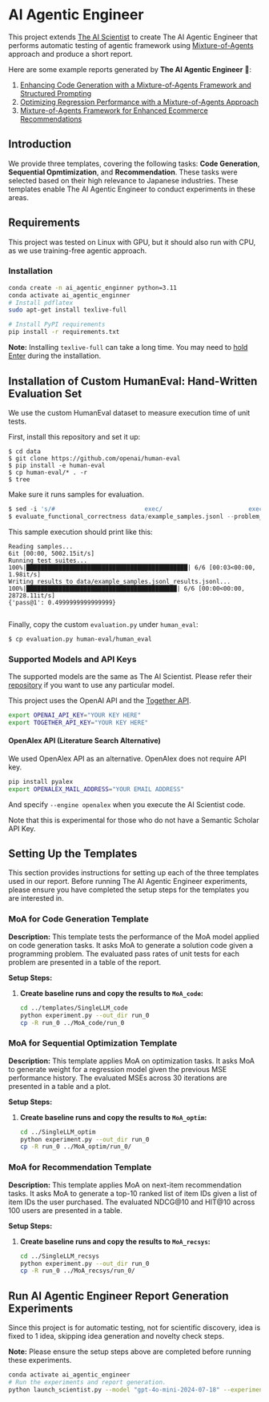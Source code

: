 # AI Agentic Engineer

This project extends [The AI Scientist](https://github.com/SakanaAI/AI-Scientist) to create The AI Agentic Engineer that performs automatic testing of agentic framework using [Mixture-of-Agents](https://github.com/togethercomputer/MoA) approach and produce a short report.

Here are some example reports generated by **The AI Agentic Engineer** 📝:

1. [Enhancing Code Generation with a Mixture-of-Agents Framework and Structured Prompting](https://drive.google.com/file/d/18KiBk6UvHKQB0zuAlPqVaOtvgtLsRBb1/view?usp=drive_link)
2. [Optimizing Regression Performance with a Mixture-of-Agents Approach](https://drive.google.com/file/d/1RawCCvQFMxAmdyf35Wv2-_WzoapmIO5q/view?usp=sharing)
3. [Mixture-of-Agents Framework for Enhanced Ecommerce Recommendations](https://drive.google.com/file/d/1Qre1WaO0cWjQlsEk2ioYIFcIeEpj7MaU/view?usp=sharing)

## Introduction

We provide three templates, covering the following tasks: **Code Generation**, **Sequential Opmtimization**, and **Recommendation**. 
These tasks were selected based on their high relevance to Japanese industries.
These templates enable The AI Agentic Engineer to conduct experiments in these areas.

## Requirements

This project was tested on Linux with GPU, but it should also run with CPU, as we use training-free agentic approach.

### Installation

```bash
conda create -n ai_agentic_enginner python=3.11
conda activate ai_agentic_enginner
# Install pdflatex
sudo apt-get install texlive-full

# Install PyPI requirements
pip install -r requirements.txt
```

**Note:** Installing `texlive-full` can take a long time. You may need to [hold Enter](https://askubuntu.com/questions/956006/pregenerating-context-markiv-format-this-may-take-some-time-takes-forever) during the installation.


## Installation of Custom HumanEval: Hand-Written Evaluation Set

We use the custom HumanEval dataset to measure execution time of unit tests.

First, install this repository and set it up:
```
$ cd data
$ git clone https://github.com/openai/human-eval
$ pip install -e human-eval
$ cp human-eval/* . -r
$ tree
```

Make sure it runs samples for evaluation.

```python
$ sed -i 's/#                         exec/                        exec/g' human-eval/human_eval/execution.py
$ evaluate_functional_correctness data/example_samples.jsonl --problem_file=data/example_problem.jsonl
```
This sample execution should print like this:

```commandline
Reading samples...
6it [00:00, 5002.15it/s]
Running test suites...
100%|█████████████████████████████████████████████| 6/6 [00:03<00:00,  1.98it/s]
Writing results to data/example_samples.jsonl_results.jsonl...
100%|██████████████████████████████████████████| 6/6 [00:00<00:00, 28728.11it/s]
{'pass@1': 0.4999999999999999}


```

Finally, copy the custom `evaluation.py` under `human_eval`: 

```
$ cp evaluation.py human-eval/human_eval
```

### Supported Models and API Keys

The supported models are the same as The AI Scientist. 
Please refer their [repository](https://github.com/SakanaAI/AI-Scientist) if you want to use any particular model.

This project uses the OpenAI API and the [Together API](https://api.together.xyz/).

```bash
export OPENAI_API_KEY="YOUR KEY HERE"
export TOGETHER_API_KEY="YOUR KEY HERE"
```

#### OpenAlex API (Literature Search Alternative)

We used OpenAlex API as an alternative.
OpenAlex does not require API key.

```bash
pip install pyalex
export OPENALEX_MAIL_ADDRESS="YOUR EMAIL ADDRESS"
```

And specify `--engine openalex` when you execute the AI Scientist code.

Note that this is experimental for those who do not have a Semantic Scholar API Key.

## Setting Up the Templates

This section provides instructions for setting up each of the three templates used in our report. Before running The AI Agentic Engineer experiments, please ensure you have completed the setup steps for the templates you are interested in.

### MoA for Code Generation Template

**Description:** This template tests the performance of the MoA model applied on code generation tasks. It asks MoA to generate a solution code given a programming problem. The evaluated pass rates of unit tests for each problem are presented in a table of the report.

**Setup Steps:**

1. **Create baseline runs and copy the results to `MoA_code`:**

   ```bash
   cd ../templates/SingleLLM_code
   python experiment.py --out_dir run_0
   cp -R run_0 ../MoA_code/run_0
   ```

### MoA for Sequential Optimization Template

**Description:** This template applies MoA on optimization tasks. It asks MoA to generate weight for a regression model given the previous MSE performance history. The evaluated MSEs across 30 iterations are presented in a table and a plot. 

**Setup Steps:**

1. **Create baseline runs and copy the results to `MoA_optim`:**

   ```bash
   cd ../SingleLLM_optim
   python experiment.py --out_dir run_0
   cp -R run_0 ../MoA_optim/run_0/
   ```

### MoA for Recommendation Template

**Description:** This template applies MoA on next-item recommendation tasks. It asks MoA to generate a top-10 ranked list of item IDs given a list of item IDs the user purchased. The evaluated NDCG@10 and HIT@10 across 100 users are presented in a table.

**Setup Steps:**

1. **Create baseline runs and copy the results to `MoA_recsys`:**

   ```bash
   cd ../SingleLLM_recsys
   python experiment.py --out_dir run_0
   cp -R run_0 ../MoA_recsys/run_0/
   ```

## Run AI Agentic Engineer Report Generation Experiments

Since this project is for automatic testing, not for scientific discovery, idea is fixed to 1 idea, skipping idea generation and novelty check steps.

**Note:** Please ensure the setup steps above are completed before running these experiments.

```bash
conda activate ai_agentic_engineer
# Run the experiments and report generation.
python launch_scientist.py --model "gpt-4o-mini-2024-07-18" --experiment MoA_code --num-ideas 1 --skip-novelty-check --skip-idea-generation
```

